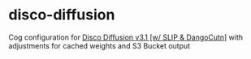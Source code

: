 # disco-diffusion
Cog configuration for [Disco Diffusion v3.1 [w/ SLIP &amp; DangoCutn]](https://colab.research.google.com/drive/1bItz4NdhAPHg5-u87KcH-MmJZjK-XqHN#scrollTo=u1VHzHvNx5fd) with adjustments for cached weights and S3 Bucket output

